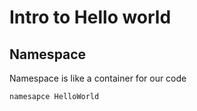 # Intro to Hello world

## Namespace

Namespace is like a container for our code
 
```csharp
namesapce HelloWorld
```
